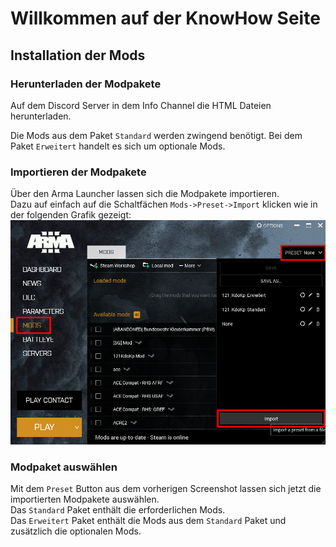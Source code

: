 # Willkommen auf der KnowHow Seite

## Installation der Mods

### Herunterladen der Modpakete

Auf dem Discord Server in dem Info Channel die HTML Dateien herunterladen.  
  
Die Mods aus dem Paket `Standard` werden zwingend benötigt. Bei dem Paket `Erweitert` handelt es sich um optionale Mods.  

### Importieren der Modpakete

Über den Arma Launcher lassen sich die Modpakete importieren.  
Dazu auf einfach auf die Schaltfächen ```Mods->Preset->Import``` klicken wie in der folgenden Grafik gezeigt:  
![Modpack importieren](img/import_modpack@1x.png)  

### Modpaket auswählen

Mit dem `Preset` Button aus dem vorherigen Screenshot lassen sich jetzt die importierten Modpakete auswählen.  
Das `Standard` Paket enthält die erforderlichen Mods.  
Das `Erweitert` Paket enthält die Mods aus dem `Standard` Paket und zusätzlich die optionalen Mods.  

